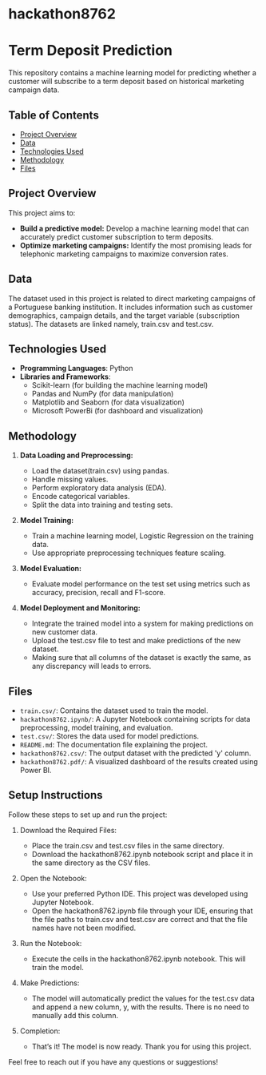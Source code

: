 # hackathon8762
# Term Deposit Prediction

This repository contains a machine learning model for predicting whether a customer will subscribe to a term deposit based on historical marketing campaign data.

## Table of Contents
- [Project Overview](#project-overview)
- [Data](#data)
- [Technologies Used](#technologies-used)
- [Methodology](#methodology)
- [Files](#files)


## Project Overview

This project aims to:

- **Build a predictive model:** Develop a machine learning model that can accurately predict customer subscription to term deposits.
- **Optimize marketing campaigns:** Identify the most promising leads for telephonic marketing campaigns to maximize conversion rates.

## Data

The dataset used in this project is related to direct marketing campaigns of a Portuguese banking institution. It includes information such as customer demographics, campaign details, and the target variable (subscription status).
The datasets are linked namely, train.csv and test.csv.


## Technologies Used
- **Programming Languages**: Python
- **Libraries and Frameworks**:
  - Scikit-learn (for building the machine learning model)
  - Pandas and NumPy (for data manipulation)
  - Matplotlib and Seaborn (for data visualization)
  - Microsoft PowerBi (for dashboard and visualization)

## Methodology

1. **Data Loading and Preprocessing:**
   - Load the dataset(train.csv) using pandas.
   - Handle missing values.
   - Perform exploratory data analysis (EDA).
   - Encode categorical variables.
   - Split the data into training and testing sets.

2. **Model Training:**
   - Train a machine learning model, Logistic Regression on the training data.
   - Use appropriate preprocessing techniques feature scaling.

3. **Model Evaluation:**
   - Evaluate model performance on the test set using metrics such as accuracy, precision, recall and F1-score.

4. **Model Deployment and Monitoring:**
   - Integrate the trained model into a system for making predictions on new customer data.
   - Upload the test.csv file to test and make predictions of the new dataset.
   - Making sure that all columns of the dataset is exactly the same, as any discrepancy will leads to errors.

## Files

- `train.csv/`: Contains the dataset used to train the model.
- `hackathon8762.ipynb/`: A Jupyter Notebook containing scripts for data preprocessing, model training, and evaluation.
- `test.csv/`: Stores the data used for model predictions.
- `README.md`: The documentation file explaining the project.
- `hackathon8762.csv/`: The output dataset with the predicted 'y' column.
- `hackathon8762.pdf/`: A visualized dashboard of the results created using Power BI.


## Setup Instructions

Follow these steps to set up and run the project:

1. Download the Required Files:

    - Place the train.csv and test.csv files in the same directory.
    - Download the hackathon8762.ipynb notebook script and place it in the same directory as the CSV files.

2. Open the Notebook:

    - Use your preferred Python IDE. This project was developed using Jupyter Notebook.
    - Open the hackathon8762.ipynb file through your IDE, ensuring that the file paths to train.csv and test.csv are correct and that the file names have not been modified.

3. Run the Notebook:

    - Execute the cells in the hackathon8762.ipynb notebook. This will train the model.

4. Make Predictions:

    - The model will automatically predict the values for the test.csv data and append a new column, y, with the results. There is no need to manually add this column.

5. Completion:

    - That’s it! The model is now ready. Thank you for using this project.


Feel free to reach out if you have any questions or suggestions!
